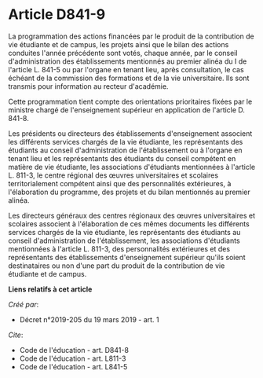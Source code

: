 # Article D841-9

La programmation des actions financées par le produit de la contribution de vie étudiante et de campus, les projets ainsi que
le bilan des actions conduites l'année précédente sont votés, chaque année, par le conseil d'administration des
établissements mentionnés au premier alinéa du I de l'article L. 841-5 ou par l'organe en tenant lieu, après consultation, le
cas échéant de la commission des formations et de la vie universitaire. Ils sont transmis pour information au recteur
d'académie. 

Cette programmation tient compte des orientations prioritaires fixées par le ministre chargé de l'enseignement supérieur en
application de l'article D. 841-8. 

Les présidents ou directeurs des établissements d'enseignement associent les différents services chargés de la vie étudiante,
les représentants des étudiants au conseil d'administration de l'établissement ou à l'organe en tenant lieu et les
représentants des étudiants du conseil compétent en matière de vie étudiante, les associations d'étudiants mentionnées à
l'article L. 811-3, le centre régional des œuvres universitaires et scolaires territorialement compétent ainsi que des
personnalités extérieures, à l'élaboration du programme, des projets et du bilan mentionnés au premier alinéa. 

Les directeurs généraux des centres régionaux des œuvres universitaires et scolaires associent à l'élaboration de ces mêmes
documents les différents services chargés de la vie étudiante, les représentants des étudiants au conseil d'administration de
l'établissement, les associations d'étudiants mentionnées à l'article L. 811-3, des personnalités extérieures et des
représentants des établissements d'enseignement supérieur qu'ils soient destinataires ou non d'une part du produit de la
contribution de vie étudiante et de campus.

**Liens relatifs à cet article**

_Créé par_:

  - Décret n°2019-205 du 19 mars 2019 - art. 1

_Cite_:

  - Code de l'éducation - art. D841-8
  - Code de l'éducation - art. L811-3
  - Code de l'éducation - art. L841-5
